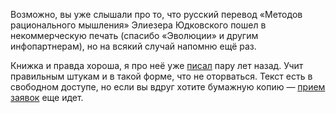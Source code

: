 ﻿Возможно, вы уже слышали про то, что русский перевод «Методов рационального мышления» Элиезера Юдковского пошел в некоммерческую печать (спасибо «Эволюции» и другим инфопартнерам), но на всякий случай напомню ещё раз.

Книжка и правда хороша, я про неё уже [писал](/notes/hpmor) пару лет назад. Учит правильным штукам и в такой форме, что не оторваться. Текст есть в свободном доступе, но если вы вдруг хотите бумажную копию — [прием заявок](https://planeta.ru/campaigns/hpmor) еще идет.